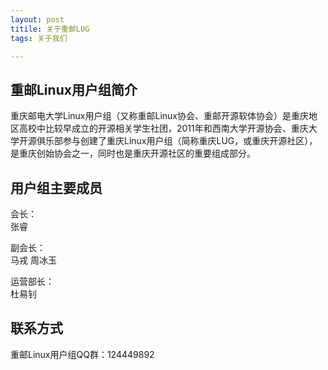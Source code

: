 ```yaml
---
layout: post  
titile: 关于重邮LUG  
tags: 关于我们  

---
```


## 重邮Linux用户组简介
重庆邮电大学Linux用户组（又称重邮Linux协会、重邮开源软体协会）是重庆地区高校中比较早成立的开源相关学生社团，2011年和西南大学开源协会、重庆大学开源俱乐部参与创建了重庆Linux用户组（简称重庆LUG，或重庆开源社区），是重庆创始协会之一，同时也是重庆开源社区的重要组成部分。  

## 用户组主要成员
会长：  
张睿  
  
  
副会长：  
马戎 周冰玉  
  
运营部长：  
杜易钊  

## 联系方式
重邮Linux用户组QQ群：124449892
